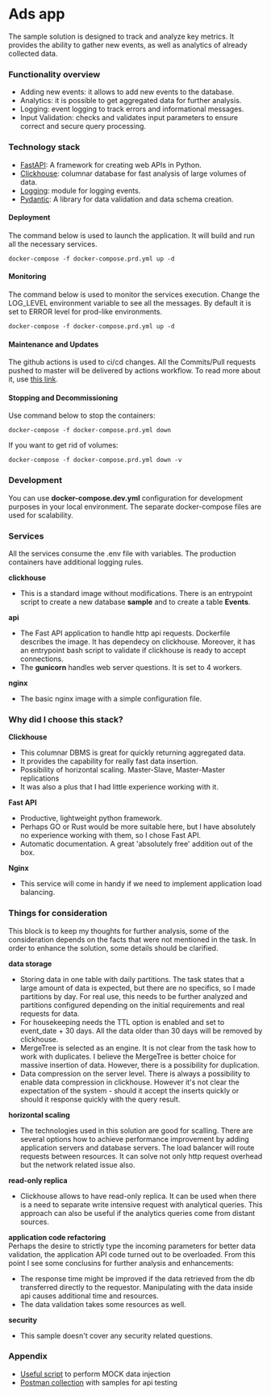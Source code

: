 # Ads app

The sample solution is designed to track and analyze key metrics.
It provides the ability to gather new events, as well as analytics of already collected data.

### Functionality overview
 - Adding new events: it allows to add new events to the database.
 - Analytics: it is possible to get aggregated data for further analysis.
 - Logging: event logging to track errors and informational messages.
 - Input Validation: checks and validates input parameters to ensure correct and secure query processing.

### Technology stack
 - [FastAPI](https://fastapi.tiangolo.com/): A framework for creating web APIs in Python.
 - [Clickhouse](https://clickhouse.com//): columnar database for fast analysis of large volumes of data.
 - [Logging](https://docs.python.org/3/library/logging.html): module for logging events.
 - [Pydantic](https://docs.pydantic.dev/latest/): A library for data validation and data schema creation.

#### Deployment
The command below is used to launch the application. It will build and run all the necessary services.
```
docker-compose -f docker-compose.prd.yml up -d
```
#### Monitoring
The command below is used to monitor the services execution. Change the LOG_LEVEL environment variable to see all the messages. By default it is set to ERROR level for prod-like environments.
```
docker-compose -f docker-compose.prd.yml up -d
```
#### Maintenance and Updates
The github actions is used to ci/cd changes. All the Commits/Pull requests pushed to master will be delivered by actions workflow. To read more about it, use [this link](https://docs.github.com/en/actions).

#### Stopping and Decommissioning
Use command below to stop the containers:
```
docker-compose -f docker-compose.prd.yml down
```
If you want to get rid of volumes:
```
docker-compose -f docker-compose.prd.yml down -v
```

### Development
You can use **docker-compose.dev.yml** configuration for development purposes in your local environment. The separate docker-compose files are used for scalability.

### Services
All the services consume the .env file with variables. The production containers have additional logging rules.

**clickhouse**
- This is a standard image without modifications. There is an entrypoint script to create a new database **sample** and to create a table **Events**.

**api**
- The Fast API application to handle http api requests. Dockerfile describes the image. It has dependecy on clickhouse. Moreover, it has an entrypoint bash script to validate if clickhouse is ready to accept connections.
- The **gunicorn** handles web server questions. It is set to 4 workers.

**nginx**
- The basic nginx image with a simple configuration file.

### Why did I choose this stack?
**Clickhouse**
- This columnar DBMS is great for quickly returning aggregated data.
- It provides the capability for really fast data insertion.
- Possibility of horizontal scaling. Master-Slave, Master-Master replications
- It was also a plus that I had little experience working with it.

**Fast API**
- Productive, lightweight python framework.
- Perhaps GO or Rust would be more suitable here, but I have absolutely no experience working with them, so I chose Fast API.
- Automatic documentation. A great 'absolutely free' addition out of the box.

**Nginx**
- This service will come in handy if we need to implement application load balancing.


### Things for consideration
This block is to keep my thoughts for further analysis, some of the consideration depends on the facts that were not mentioned in the task. In order to enhance the solution, some details should be clarified.

**data storage**
 - Storing data in one table with daily partitions.
   The task states that a large amount of data is expected, but there are no specifics, so I made partitions by day. For real use, this needs to be further analyzed and partitions configured depending on the initial requirements and real requests for data.
 - For housekeeping needs the TTL option is enabled and set to event_date + 30 days. All the data older than 30 days will be removed by clickhouse.
 - MergeTree is selected as an engine.
   It is not clear from the task how to work with duplicates. I believe the MergeTree is better choice for massive insertion of data. However, there is a possibility for duplication.
 - Data compression on the server level.
   There is always a possibility to enable data compression in clickhouse. However it's not clear the expectation of the system - should it accept the inserts quickly or should it response quickly with the query result.

**horizontal scaling**
- The technologies used in this solution are good for scalling. There are several options how to achieve performance improvement by adding application servers and database servers. The load balancer will route requests between resources. It can solve not only http request overhead but the network related issue also.

**read-only replica**
- Clickhouse allows to have read-only replica. It can be used when there is a need to separate write intensive request with analytical queries. This approach can also be useful if the analytics queries come from distant sources.

**application code refactoring**<br>
Perhaps the desire to strictly type the incoming parameters for better data validation, the application API code turned out to be overloaded. From this point I see some conclusins for further analysis and enhancements:
- The response time might be improved if the data retrieved from the db transferred directly to the requestor. Manipulating with the data inside api causes additional time and resources.
- The data validation takes some resources as well.

**security**
 - This sample doesn't cover any security related questions.

### Appendix
- [Useful script](./_test/test.py) to perform MOCK data injection
- [Postman collection](./_test/api.postman_collection.json) with samples for api testing
